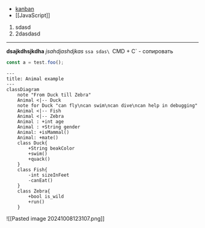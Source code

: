- [kanban](kanban)
- [[JavaScript]]

1) sdasd
2) 2dasdasd

---

**dsajkdhsjkdha** *jsahdjashdjkas* 
`ssa
sdas\
`CMD + C` - сопировать

```ts
const a = test.foo();
```

```mermaid
---
title: Animal example
---
classDiagram
    note "From Duck till Zebra"
    Animal <|-- Duck
    note for Duck "can fly\ncan swim\ncan dive\ncan help in debugging"
    Animal <|-- Fish
    Animal <|-- Zebra
    Animal : +int age
    Animal : +String gender
    Animal: +isMammal()
    Animal: +mate()
    class Duck{
        +String beakColor
        +swim()
        +quack()
    }
    class Fish{
        -int sizeInFeet
        -canEat()
    }
    class Zebra{
        +bool is_wild
        +run()
    }

```
![[Pasted image 20241008123107.png]]
